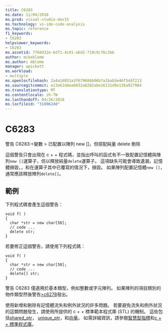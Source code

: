 ```yaml
---
title: C6283
ms.date: 11/04/2016
ms.prod: visual-studio-dev15
ms.technology: vs-ide-code-analysis
ms.topic: reference
f1_keywords:
- C6283
helpviewer_keywords:
- C6283
ms.assetid: 7760d32e-6d71-4c81-a6d2-719c9c76c2bb
author: mikeblome
ms.author: mblome
manager: wpickett
ms.workload:
- multiple
ms.openlocfilehash: 2a4a1d851a3f679686b06b7a1bab5e46f5ddf213
ms.sourcegitcommit: e13e61ddea6032a8282abe16131d9e136a927984
ms.translationtype: MT
ms.contentlocale: zh-TW
ms.lasthandoff: 04/26/2018
ms.locfileid: "31896240"
---
```

# <a name="c6283"></a>C6283
警告 C6283:\<變數 > 已配置以陣列 new []，但搭配純量 delete 刪除

 這個警告只會出現在 c + + 程式碼，並指出呼叫的函式有不一致配置記憶體與陣列`new []`運算子，但以釋放純量`delete`運算子。 這項缺失可能會導致遺漏，記憶體損毀，，和在運算子其中已覆寫的情況下，損毀。 如果陣列配置記憶體`new []`，通常應該釋放陣列`delete[]`。

## <a name="example"></a>範例
 下列程式碼會產生這個警告：

```
void f( )
{
  char *str = new char[50];
  // code ...
  delete str;
}
```

 若要修正這個警告，請使用下列程式碼：

```
void f( )
{
  char *str = new char[50];
  // code ...
  delete[] str;
}
```

 警告 C6283 僅適用於基本類型，例如整數或字元陣列。 如果陣列的項目類別的物件類型然後警告[>c6278](../code-quality/c6278.md)發出。

 使用新增和刪除有記憶體流失和例外狀況的許多問題。 若要避免流失和例外狀況的這類問題發生，請使用所提供的 c + + 標準範本程式庫 (STL) 的機制。 這些包括[shared_ptr](/cpp/standard-library/shared-ptr-class)， [unique_ptr](/cpp/standard-library/unique-ptr-class)，和[向量](/cpp/standard-library/vector)。 如需詳細資訊，請參閱[智慧型指標](/cpp/cpp/smart-pointers-modern-cpp)和[c + + 標準程式庫](/cpp/standard-library/cpp-standard-library-reference)。